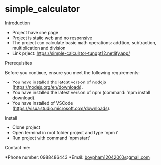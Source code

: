 # simple_calculator

Introduction
* Project have one page
* Project is static web and no responsive
* The project can calculate basic math operations: addition, subtraction, multiplication and division
* Link prject: https://simple-calculator-tungpt12.netlify.app/

Prerequisites

Before you continue, ensure you meet the following requirements:

* You have installed the latest version of nodejs (https://nodejs.org/en/download/). 
* You have installed the latest version of npm (command: 'npm install download). 
* You have installed of VSCode (https://visualstudio.microsoft.com/downloads).

Install

* Clone project
* Open terminal in root folder project and type 'npm i'
* Run project with command 'npm start'

Contact me:

*Phone number: 0988486443
*Email: boypham12042000@gmail.com


